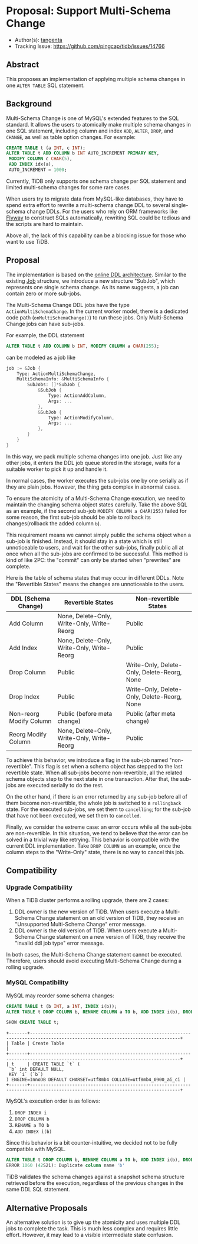 # Proposal: Support Multi-Schema Change

- Author(s): [tangenta](https://github.com/tangenta)
- Tracking Issue: https://github.com/pingcap/tidb/issues/14766

## Abstract

This proposes an implementation of applying multiple schema changes in one `ALTER TABLE` SQL statement.

## Background

Multi-Schema Change is one of MySQL's extended features to the SQL standard. It allows the users to atomically make multiple schema changes in one SQL statement, including column and index `ADD`, `ALTER`, `DROP`, and `CHANGE`, as well as table option changes. For example:

```sql
CREATE TABLE t (a INT, c INT);
ALTER TABLE t ADD COLUMN b INT AUTO_INCREMENT PRIMARY KEY, 
 MODIFY COLUMN c CHAR(5),
 ADD INDEX idx(a),
 AUTO_INCREMENT = 1000;
```

Currently, TiDB only supports one schema change per SQL statement and limited multi-schema changes for some rare cases.

When users try to migrate data from MySQL-like databases, they have to spend extra effort to rewrite a multi-schema change DDL to several single-schema change DDLs. For the users who rely on ORM frameworks like [Flyway](https://flywaydb.org/) to construct SQLs automatically, rewriting SQL could be tedious and the scripts are hard to maintain.

Above all, the lack of this capability can be a blocking issue for those who want to use TiDB.

## Proposal

The implementation is based on the [online DDL architecture](https://github.com/pingcap/tidb/blob/e0c461a84cf4ad55c7b51c3f9db7f7b9ba51bb62/docs/design/2018-10-08-online-DDL.md). Similar to the existing [Job](https://github.com/pingcap/tidb/blob/6bd54bea8a9ec25c8d65fcf1157c5ee7a141ab0b/parser/model/ddl.go/#L262) structure, we introduce a new structure "SubJob", which represents one single schema change. As its name suggests, a job can contain zero or more sub-jobs.

The Multi-Schema Change DDL jobs have the type `ActionMultiSchemaChange`. In the current worker model, there is a dedicated code path (`onMultiSchemaChange()`) to run these jobs. Only Multi-Schema Change jobs can have sub-jobs.

For example, the DDL statement

```SQL
ALTER TABLE t ADD COLUMN b INT, MODIFY COLUMN a CHAR(255);
```

can be modeled as a job like

```go
job := &Job {
    Type: ActionMultiSchemaChange,
    MultiSchemaInfo: &MultiSchemaInfo {
        SubJobs: []*SubJob {
            &SubJob {
                Type: ActionAddColumn,
                Args: ...
            },
            &SubJob {
                Type: ActionModifyColumn,
                Args: ...
            },
        }
    } 
}
```

In this way, we pack multiple schema changes into one job. Just like any other jobs, it enters the DDL job queue stored in the storage, waits for a suitable worker to pick it up and handle it.

In normal cases, the worker executes the sub-jobs one by one serially as if they are plain jobs. However, the thing gets complex in abnormal cases.

To ensure the atomicity of a Multi-Schema Change execution, we need to maintain the changing schema object states carefully. Take the above SQL as an example, if the second sub-job `MODIFY COLUMN a CHAR(255)` failed for some reason, the first sub-job should be able to rollback its changes(rollback the added column `b`).

This requirement means we cannot simply public the schema object when a sub-job is finished. Instead, it should stay in a state which is still unnoticeable to users, and wait for the other sub-jobs, finally public all at once when all the sub-jobs are confirmed to be successful. This method is kind of like 2PC: the "commit" can only be started when "prewrites" are complete.

Here is the table of schema states that may occur in different DDLs. Note the "Revertible States" means the changes are unnoticeable to the users.

| DDL (Schema Change)     | Revertible States                          | Non-revertible States                       |
|-------------------------|--------------------------------------------|---------------------------------------------|
| Add Column              | None, Delete-Only, Write-Only, Write-Reorg | Public                                      |
| Add Index               | None, Delete-Only, Write-Only, Write-Reorg | Public                                      |
| Drop Column             | Public                                     | Write-Only, Delete-Only, Delete-Reorg, None |
| Drop Index              | Public                                     | Write-Only, Delete-Only, Delete-Reorg, None |
| Non-reorg Modify Column | Public (before meta change)                | Public (after meta change)                  |
| Reorg Modify Column     | None, Delete-Only, Write-Only, Write-Reorg | Public                                      |

To achieve this behavior, we introduce a flag in the sub-job named "non-revertible". This flag is set when a schema object has stepped to the last revertible state. When all sub-jobs become non-revertible, all the related schema objects step to the next state in one transaction. After that, the sub-jobs are executed serially to do the rest.

On the other hand, if there is an error returned by any sub-job before all of them become non-revertible, the whole job is switched to a `rollingback` state. For the executed sub-jobs, we set them to `cancelling`; for the sub-job that have not been executed, we set them to `cancelled`.

Finally, we consider the extreme case: an error occurs while all the sub-jobs are non-revertible. In this situation, we tend to believe that the error can be solved in a trivial way like retrying. This behavior is compatible with the current DDL implementation. Take `DROP COLUMN` as an example, once the column steps to the "Write-Only" state, there is no way to cancel this job.

## Compatibility

### Upgrade Compatibility

When a TiDB cluster performs a rolling upgrade, there are 2 cases:

1. DDL owner is the new version of TiDB. When users execute a Multi-Schema Change statement on an old version of TiDB, they receive an "Unsupported Multi-Schema Change" error message.
2. DDL owner is the old version of TiDB. When users execute a Multi-Schema Change statement on a new version of TiDB, they receive the "invalid ddl job type" error message.

In both cases, the Multi-Schema Change statement cannot be executed. Therefore, users should avoid executing Multi-Schema Change during a rolling upgrade.

### MySQL Compatibility

MySQL may reorder some schema changes:

```SQL
CREATE TABLE t (b INT, a INT, INDEX i(b));
ALTER TABLE t DROP COLUMN b, RENAME COLUMN a TO b, ADD INDEX i(b), DROP INDEX i; -- success!

SHOW CREATE TABLE t;
```

```console
+-------+-------------------------------------------------------------------------------------------------------------------------------+
| Table | Create Table                                                                                                                  |
+-------+-------------------------------------------------------------------------------------------------------------------------------+
| t     | CREATE TABLE `t` (
 `b` int DEFAULT NULL,
 KEY `i` (`b`)
) ENGINE=InnoDB DEFAULT CHARSET=utf8mb4 COLLATE=utf8mb4_0900_ai_ci |
+-------+-------------------------------------------------------------------------------------------------------------------------------+
```

MySQL's execution order is as follows:

1. `DROP INDEX i`
2. `DROP COLUMN b`
3. `RENAME a TO b`
4. `ADD INDEX i(b)`


Since this behavior is a bit counter-intuitive, we decided not to be fully compatible with MySQL.

```SQL
ALTER TABLE t DROP COLUMN b, RENAME COLUMN a TO b, ADD INDEX i(b), DROP INDEX i;
ERROR 1060 (42S21): Duplicate column name 'b'
```

TiDB validates the schema changes against a snapshot schema structure retrieved before the execution, regardless of the previous changes in the same DDL SQL statement.

## Alternative Proposals

An alternative solution is to give up the atomicity and uses multiple DDL jobs to complete the task. This is much less complex and requires little effort. However, it may lead to a visible intermediate state confusion.
